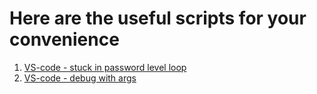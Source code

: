 # Here are the useful scripts for your convenience

1. [VS-code - stuck in password level loop](Scripts/Stuck_Password_Issue_in_VS_Code.md)
2. [VS-code - debug with args](Scripts/Debug_With_Args_in_VS_Code.md)

